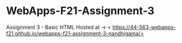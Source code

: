 # WebApps-F21-Assignment-3
Assignment 3 - Basic HTML
Hosted at -> < https://44-563-webapps-f21.github.io/webapps-f21-assignment-3-nandhigama/>
